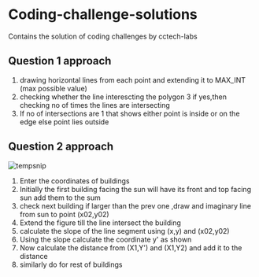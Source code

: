 # Coding-challenge-solutions
Contains the solution of coding challenges by cctech-labs

## Question 1 approach

1. drawing horizontal lines from each point and extending it to MAX_INT (max possible value)
2. checking whether the line interescting the polygon
3  if yes,then checking no of times the lines are intersecting
4. If no of intersections are 1 that shows either point is inside or on the edge else point lies outside 

## Question 2 approach

![tempsnip](https://user-images.githubusercontent.com/31897207/85329511-48844480-b4f0-11ea-89c1-ea523cd7e7b4.png)

1. Enter the coordinates of buildings
2. Initially the first building facing the sun will have its front and top facing sun add them to the sum
3. check next building if larger than the prev one ,draw and imaginary line from sun to point (x02,y02)
4. Extend the figure till the line intersect the building
5. calculate the slope of the line segment using (x,y) and (x02,y02)
6. Using the slope calculate the coordinate y' as shown
7. Now calculate the distance from (X1,Y') and (X1,Y2) and add it to the distance
8. similarly do for rest of buildings

